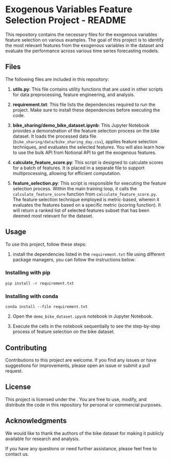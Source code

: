 # Exogenous Variables Feature Selection Project - README

This repository contains the necessary files for the exogenous variables feature selection on various examples. The goal of this project is to identify the most relevant features from the exogenous variables in the dataset and evaluate the performance across various time series forecasting models.

## Files

The following files are included in this repository:

1. **utils.py**: This file contains utility functions that are used in other scripts for data preprocessing, feature engineering, and analysis.

2. **requirement.txt**: This file lists the dependencies required to run the project. Make sure to install these dependencies before executing the code.

3. **bike_sharing/demo_bike_dataset.ipynb**: This Jupyter Notebook provides a demonstration of the feature selection process on the bike dataset. It loads the processed data file (`bike_sharing/data/bike_sharing_day.csv`), applies feature selection techniques, and evaluates the selected features. You will also learn how to use the bulk API from Notional API to get the exogenous features.

4. **calculate_feature_score.py**: This script is designed to calculate scores for a batch of features. It is placed in a separate file to support multiprocessing, allowing for efficient computation.

5. **feature_selection.py**: This script is responsible for executing the feature selection process. Within the main training loop, it calls the `calculate_feature_score` function from `calculate_feature_score.py`. The feature selection technique employed is metric-based, wherein it evaluates the features based on a specific metric (scoring function). It will return a ranked list of selected features subset that has been deemed most relevant for the dataset.

## Usage

To use this project, follow these steps:

1. install the dependencies listed in the `requirement.txt` file using different package managers, you can follow the instructions below:

### Installing with pip

```shell
pip install -r requirement.txt
```

### Installing with conda

```shell
conda install --file requirement.txt
```

2. Open the `demo_bike_dataset.ipynb` notebook in Jupyter Notebook.

3. Execute the cells in the notebook sequentially to see the step-by-step process of feature selection on the bike dataset.

## Contributing

Contributions to this project are welcome. If you find any issues or have suggestions for improvements, please open an issue or submit a pull request.

## License

This project is licensed under the [<INSERT LICENSE HERE>](LICENSE). You are free to use, modify, and distribute the code in this repository for personal or commercial purposes.

## Acknowledgments

We would like to thank the authors of the bike dataset for making it publicly available for research and analysis.

If you have any questions or need further assistance, please feel free to contact us.